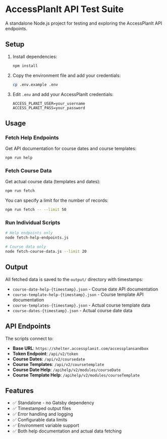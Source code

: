 # AccessPlanIt API Test Suite

A standalone Node.js project for testing and exploring the AccessPlanIt API endpoints.

## Setup

1. Install dependencies:
   ```bash
   npm install
   ```

2. Copy the environment file and add your credentials:
   ```bash
   cp .env.example .env
   ```

3. Edit `.env` and add your AccessPlanIt credentials:
   ```
   ACCESS_PLANIT_USER=your_username
   ACCESS_PLANIT_PASS=your_password
   ```

## Usage

### Fetch Help Endpoints
Get API documentation for course dates and course templates:
```bash
npm run help
```

### Fetch Course Data
Get actual course data (templates and dates):
```bash
npm run fetch
```

You can specify a limit for the number of records:
```bash
npm run fetch -- --limit 50
```

### Run Individual Scripts
```bash
# Help endpoints only
node fetch-help-endpoints.js

# Course data only
node fetch-course-data.js --limit 20
```

## Output

All fetched data is saved to the `output/` directory with timestamps:
- `course-date-help-{timestamp}.json` - Course date API documentation
- `course-template-help-{timestamp}.json` - Course template API documentation  
- `course-templates-{timestamp}.json` - Actual course template data
- `course-dates-{timestamp}.json` - Actual course date data

## API Endpoints

The scripts connect to:
- **Base URL**: `https://shelter.accessplanit.com/accessplansandbox`
- **Token Endpoint**: `/api/v2/token`
- **Course Dates**: `/api/v2/coursedate`
- **Course Templates**: `/api/v2/coursetemplate`
- **Course Date Help**: `/apihelp/v2/modules/courseDate`
- **Course Template Help**: `/apihelp/v2/modules/courseTemplate`

## Features

- ✅ Standalone - no Gatsby dependency
- ✅ Timestamped output files
- ✅ Error handling and logging
- ✅ Configurable data limits
- ✅ Environment variable support
- ✅ Both help documentation and actual data fetching
